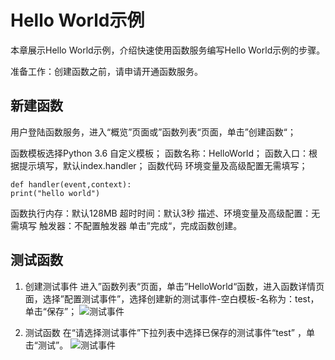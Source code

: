 # Hello World示例
本章展示Hello World示例，介绍快速使用函数服务编写Hello World示例的步骤。

准备工作：创建函数之前，请申请开通函数服务。

## 新建函数
用户登陆函数服务，进入“概览”页面或”函数列表“页面，单击”创建函数“；

  函数模板选择Python 3.6 自定义模板；
  函数名称：HelloWorld；
  函数入口：根据提示填写，默认index.handler；
  函数代码
  环境变量及高级配置无需填写；
  ```
def handler(event,context):
  print("hello world")
```
  函数执行内存：默认128MB
  超时时间：默认3秒
  描述、环境变量及高级配置：无需填写
  触发器：不配置触发器
  单击”完成“，完成函数创建。

## 测试函数 
1. 创建测试事件
进入”函数列表“页面，单击”HelloWorld“函数，进入函数详情页面，选择”配置测试事件”，选择创建新的测试事件-空白模板-名称为：test，单击“保存”； 
![测试事件](https://github.com/jdcloudcom/cn/blob/functionservice/image/Elastic-Compute/functionservice/hello%20world%20test.PNG)

2. 测试函数
在“请选择测试事件”下拉列表中选择已保存的测试事件“test” ，单击“测试”。
![测试事件](https://github.com/jdcloudcom/cn/blob/functionservice/image/Elastic-Compute/functionservice/testwork.png)
